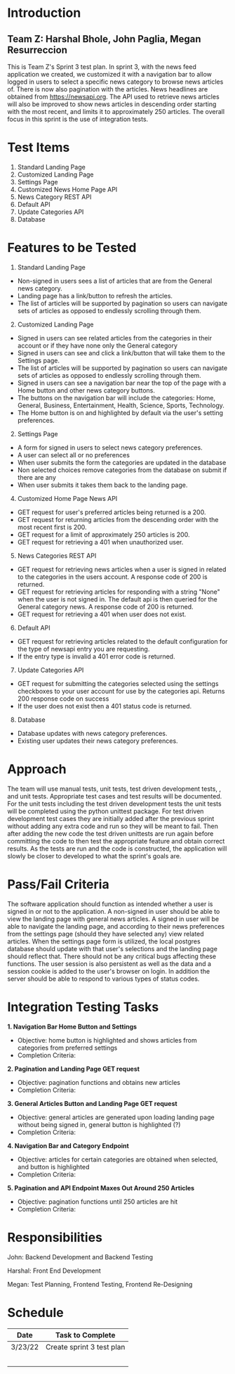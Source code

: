 # Introduction
## Team Z: Harshal Bhole, John Paglia, Megan Resurreccion
This is Team Z's Sprint 3 test plan. In sprint 3, with the news feed application we created, we customized it with a navigation bar to allow logged in users to select a specific news category to browse news articles of. There is now also pagination with the articles. News headlines are obtained from https://newsapi.org. The API used to retrieve news articles will also be improved to show news articles in descending order starting with the most recent, and limits it to approximately 250 articles. The overall focus in this sprint is the use of integration tests.

# Test Items
1. Standard Landing Page
2. Customized Landing Page
3. Settings Page
4. Customized News Home Page API
5. News Category REST API
6. Default API
7. Update Categories API
8. Database

# Features to be Tested
1. Standard Landing Page
- Non-signed in users sees a list of articles that are from the General news category.
- Landing page has a link/button to refresh the articles.
- The list of articles will be supported by pagination so users can navigate sets of articles as opposed to endlessly scrolling through them.

2. Customized Landing Page
- Signed in users can see related articles from the categories in their account or if they have none only the General category
- Signed in users can see and click a link/button that will take them to the Settings page.
- The list of articles will be supported by pagination so users can navigate sets of articles as opposed to endlessly scrolling through them.
- Signed in users can see a navigation bar near the top of the page with a Home button and other news category buttons.
- The buttons on the navigation bar will include the categories: Home, General, Business, Entertainment, Health, Science, Sports, Technology.
- The Home button is on and highlighted by default via the user's setting preferences.

2. Settings Page
- A form for signed in users to select news category preferences.
- A user can select all or no preferences
- When user submits the form the categories are updated in the database
- Non selected choices remove categories from the database on submit if there are any
- When user submits it takes them back to the landing page.

4. Customized Home Page News API
- GET request for user's preferred articles being returned is a 200.
- GET request for returning articles from the descending order with the most recent first is 200.
- GET request for a limit of approximately 250 articles is 200.
- GET request for retrieving a 401 when unauthorized user.

5. News Categories REST API
- GET request for retrieving news articles when a user is signed in related to the categories in the users account. A response code of 200 is returned.
- GET request for retrieving articles for responding with a string "None" when the user is not signed in. The default api is then queried for the General category news. A response code of 200 is returned.
- GET request for retrieving a 401 when user does not exist.

6. Default API
- GET request for retrieving articles related to the default configuration for the type of newsapi entry you are requesting.
- If the entry type is invalid a 401 error code is returned.

7. Update Categories API
- GET request for submitting the categories selected using the settings checkboxes to your user account for use by the categories api. Returns 200 response code on success
- If the user does not exist then a 401 status code is returned.

8. Database
- Database updates with news category preferences.
- Existing user updates their news category preferences.

# Approach
The team will use manual tests, unit tests, test driven development tests, , and unit tests. Appropriate test cases and test results will be documented. For the unit tests including the test driven development tests the unit tests will be completed using the python unittest package. For test driven development test cases they are initially added after the previous sprint without adding any extra code and run so they will be meant to fail. Then after adding the new code the test driven unittests are run again before committing the code to then test the appropriate feature and obtain correct results. As the tests are run and the code is constructed, the application will slowly be closer to developed to what the sprint's goals are.

# Pass/Fail Criteria
The software application should function as intended whether a user is signed in or not to the application. A non-signed in user should be able to view the landing page with general news articles. A signed in user will be able to navigate the landing page, and according to their news preferences from the settings page (should they have selected any) view related articles. When the settings page form is utilized, the local postgres database should update with that user's selections and the landing page should reflect that. There should not be any critical bugs affecting these functions. The user session is also persistent as well as the data and a session cookie is added to the user's browser on login. In addition the server should be able to respond to various types of status codes.

# Integration Testing Tasks

**1. Navigation Bar Home Button and Settings**
- Objective: home button is highlighted and shows articles from categories from preferred settings
- Completion Criteria:

**2. Pagination and Landing Page GET request**
- Objective: pagination functions and obtains new articles
- Completion Criteria:

**3. General Articles Button and Landing Page GET request**
- Objective: general articles are generated upon loading landing page without being signed in, general button is highlighted (?)
- Completion Criteria:

**4. Navigation Bar and Category Endpoint**
- Objective: articles for certain categories are obtained when selected, and button is highlighted
- Completion Criteria:

**5. Pagination and API Endpoint Maxes Out Around 250 Articles**
- Objective: pagination functions until 250 articles are hit
- Completion Criteria:

# Responsibilities
John: Backend Development and Backend Testing

Harshal: Front End Development

Megan: Test Planning, Frontend Testing, Frontend Re-Designing

# Schedule
| Date | Task to Complete|
-------|-------------------
| 3/23/22 | Create sprint 3 test plan |
|  |  |
|  |  |
|  |  |
|  |  |
|  |  |

